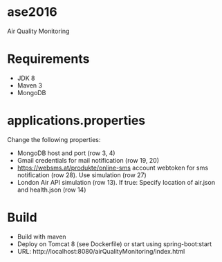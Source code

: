 # ase2016
Air Quality Monitoring

# Requirements

* JDK 8
* Maven 3
* MongoDB

# applications.properties

Change the following properties:

* MongoDB host and port (row 3, 4)
* Gmail credentials for mail notification (row 19, 20)
* https://websms.at/produkte/online-sms account webtoken for sms notification (row 28). Use simulation (row 27)
* London Air API simulation (row 13). If true: Specify location of air.json and health.json (row 14)

# Build

* Build with maven
* Deploy on Tomcat 8 (see Dockerfile) or start using spring-boot:start
* URL: http://localhost:8080/airQualityMonitoring/index.html
